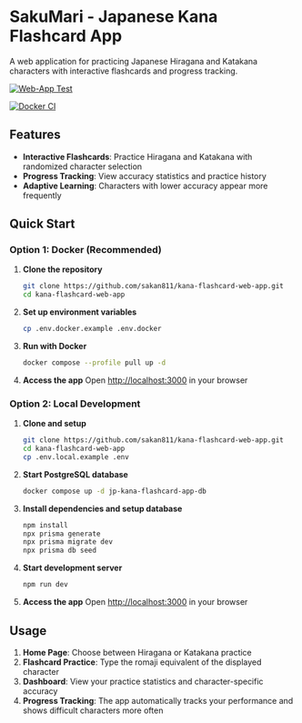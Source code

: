 # SakuMari - Japanese Kana Flashcard App

A web application for practicing Japanese Hiragana and Katakana characters with interactive flashcards and progress tracking.

[![Web-App Test](https://github.com/sakan811/kana-flashcard-web-app/actions/workflows/test-app.yml/badge.svg)](https://github.com/sakan811/kana-flashcard-web-app/actions/workflows/test-app.yml)

[![Docker CI](https://github.com/sakan811/kana-flashcard-web-app/actions/workflows/docker-ci.yml/badge.svg)](https://github.com/sakan811/kana-flashcard-web-app/actions/workflows/docker-ci.yml)

## Features

- **Interactive Flashcards**: Practice Hiragana and Katakana with randomized character selection
- **Progress Tracking**: View accuracy statistics and practice history
- **Adaptive Learning**: Characters with lower accuracy appear more frequently

## Quick Start

### Option 1: Docker (Recommended)

1. **Clone the repository**

   ```bash
   git clone https://github.com/sakan811/kana-flashcard-web-app.git
   cd kana-flashcard-web-app
   ```

2. **Set up environment variables**

   ```bash
   cp .env.docker.example .env.docker
   ```

3. **Run with Docker**

   ```bash
   docker compose --profile pull up -d
   ```

4. **Access the app**
   Open <http://localhost:3000> in your browser

### Option 2: Local Development

1. **Clone and setup**

   ```bash
   git clone https://github.com/sakan811/kana-flashcard-web-app.git
   cd kana-flashcard-web-app
   cp .env.local.example .env
   ```

2. **Start PostgreSQL database**

   ```bash
   docker compose up -d jp-kana-flashcard-app-db
   ```

3. **Install dependencies and setup database**

   ```bash
   npm install
   npx prisma generate
   npx prisma migrate dev
   npx prisma db seed
   ```

4. **Start development server**

   ```bash
   npm run dev
   ```

5. **Access the app**
   Open <http://localhost:3000> in your browser

## Usage

1. **Home Page**: Choose between Hiragana or Katakana practice
2. **Flashcard Practice**: Type the romaji equivalent of the displayed character
3. **Dashboard**: View your practice statistics and character-specific accuracy
4. **Progress Tracking**: The app automatically tracks your performance and shows difficult characters more often
